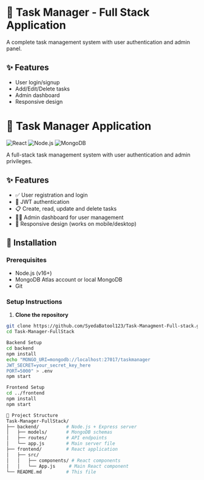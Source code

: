 # 🚀 Task Manager - Full Stack Application

A complete task management system with user authentication and admin panel.

## ✨ Features
- User login/signup
- Add/Edit/Delete tasks
- Admin dashboard
- Responsive design
# 📝 Task Manager Application

![React](https://img.shields.io/badge/React-20232A?style=for-the-badge&logo=react)
![Node.js](https://img.shields.io/badge/Node.js-43853D?style=for-the-badge&logo=node.js)
![MongoDB](https://img.shields.io/badge/MongoDB-4EA94B?style=for-the-badge&logo=mongodb)

A full-stack task management system with user authentication and admin privileges.

## ✨ Features
- ✅ User registration and login
- 🔐 JWT authentication
- 📋 Create, read, update and delete tasks
- 👨‍💻 Admin dashboard for user management
- 📱 Responsive design (works on mobile/desktop)

## 🚀 Installation

### Prerequisites
- Node.js (v16+)
- MongoDB Atlas account or local MongoDB
- Git

### Setup Instructions

1. **Clone the repository**
```bash
git clone https://github.com/SyedaBatool123/Task-Managment-Full-stack.git
cd Task-Manager-FullStack

Backend Setup
cd backend
npm install
echo "MONGO_URI=mongodb://localhost:27017/taskmanager
JWT_SECRET=your_secret_key_here
PORT=5000" > .env
npm start

Frontend Setup
cd ../frontend
npm install
npm start

📂 Project Structure
Task-Manager-FullStack/
├── backend/          # Node.js + Express server
│   ├── models/       # MongoDB schemas
│   ├── routes/       # API endpoints
│   └── app.js        # Main server file
├── frontend/         # React application
│   ├── src/
│   │   ├── components/ # React components
│   │   └── App.js     # Main React component
└── README.md         # This file
